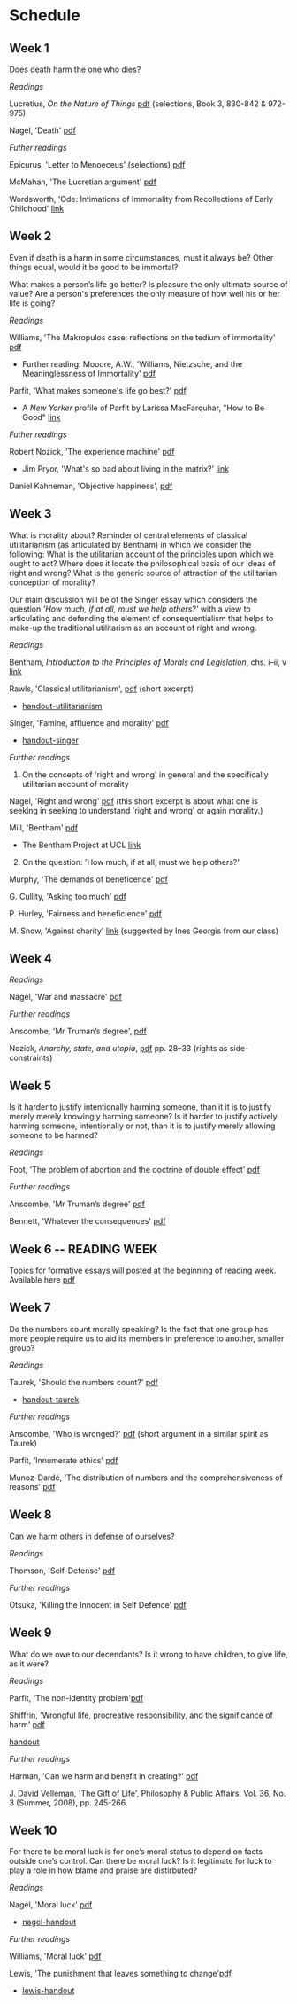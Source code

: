 # Schedule


## Week 1

Does death harm the one who dies?

*Readings*

Lucretius, *On the Nature of Things* [pdf](https://www.dropbox.com/s/220199d8zq309xs/Lucretius_Death.pdf?dl=0) (selections, Book 3, 830-842 & 972-975)

Nagel, 'Death' [pdf](https://www.dropbox.com/s/35etu00rvp50bd0/Nagel_Death.pdf?dl=0)

<!-- TODO [handout-DEATH](coming soon) -->


*Futher readings*

Epicurus, 'Letter to Menoeceus' (selections) [pdf](https://www.dropbox.com/s/6nnd6n30aac11na/Letter%20to%20Menoeceus.pdf?dl=0)

McMahan, 'The Lucretian argument' [pdf](https://www.dropbox.com/s/dvuaxeh151f1hl0/Lucretian_Argument%20copy.pdf?dl=0)

Wordsworth, 'Ode: Intimations of Immortality from Recollections of Early Childhood' [link](https://www.poetryfoundation.org/poems/45536/ode-intimations-of-immortality-from-recollections-of-early-childhood)


## Week 2

Even if death is a harm in some circumstances, must it always be? Other things equal, would it be good to be immortal? 

What makes a person’s life go better? Is pleasure the only ultimate source of value? Are a person's preferences the only measure of how well his or her life is going?


*Readings*

Williams, 'The Makropulos case: reflections on the tedium of immortality' [pdf](https://www.dropbox.com/s/82d5pske01rrpup/Williams-Immortality.pdf?dl=0)

<!-- TODO handout on immortality, boredom  -->

  - Further reading: Mooore, A.W., 'Williams, Nietzsche, and the Meaninglessness of Immortality' [pdf](https://www.dropbox.com/s/35iek3v3f0bffv9/aw-moore-immortality.pdf?dl=0)

Parfit, 'What makes someone's life go best?' [pdf](https://www.dropbox.com/s/dkjysrvuvzei7ld/parfit_life_going_best.pdf?dl=0)

<!-- TODO [handout-WELLBEING](coming soon) -->
  
  - A *New Yorker* profile of Parfit by Larissa MacFarquhar, "How to Be Good" [link](http://www.newyorker.com/magazine/2011/09/05/how-to-be-good)


*Futher readings*

Robert Nozick, 'The experience machine' [pdf](https://www.dropbox.com/s/y1e9popbljc58mw/nozick_experience_machine.pdf?dl=0)
  
  - Jim Pryor, 'What's so bad about living in the matrix?' [link](http://www.jimpryor.net/research/papers/matrix/plain.html)

Daniel Kahneman, 'Objective happiness', [pdf](https://www.dropbox.com/s/9punzcp6c2pe186/Kahneman_ObjectiveHappiness.pdf?dl=0)

<!-- Nozick, 'Happiness', [pdf](https://www.dropbox.com/s/3ucjmt4kp91q6ha/nozick_happiness_examined_life.pdf?dl=0)) from *Examined Life: philosophical meditations* -->

<!-- Obituaries of Derek Parfit from [Guardian](https://www.theguardian.com/world/2017/jan/12/derek-parfit-obituary),[New York Times](https://www.nytimes.com/2017/01/04/world/derek-parfit-philosopher-who-explored-identity-and-moral-choice-dies-at-74.html) & [Vox](http://www.vox.com/science-and-health/2017/1/3/14148208/derek-parfit-rip-obit) -->


## Week 3

What is morality about? Reminder of central elements of classical utilitarianism (as articulated by Bentham) in which we consider the following: What is the utilitarian account of the principles upon which we ought to act? Where does it locate the philosophical basis of our ideas of right and wrong? What is the generic source of attraction of the utilitarian conception of morality? 

Our main discussion will be of the Singer essay which considers the question *'How much, if at all, must we help others?'* with a view to articulating and defending the element of consequentialism that helps to make-up the traditional utilitarism as an account of right and wrong.

*Readings*

Bentham, *Introduction to the Principles of Morals and Legislation*, chs. i–ii, v [link](https://www.utilitarianism.com/jeremy-bentham/index.html)

Rawls, 'Classical utilitarianism', [pdf](https://www.dropbox.com/s/tp22sfm0cpe10sx/rawls_classical_utilitarianism.pdf?dl=0) (short excerpt)

  - [handout-utilitarianism](https://www.dropbox.com/s/2z47i4d0xoz5br4/UtilitarianismHO-2019.pdf?dl=0)

Singer, 'Famine, affluence and morality' [pdf](https://www.dropbox.com/s/di7mlljznyibsyz/Singer_Famine_Affluence_Morality%20copy.pdf?dl=0)

  - [handout-singer](https://www.dropbox.com/s/obyonr4l99owerk/Singer%20HO.pdf?dl=0)


*Further readings*

1. On the concepts of 'right and wrong' in general and the specifically utilitarian account of morality

Nagel, 'Right and wrong' [pdf](https://www.dropbox.com/s/bxv4dij20ebl93o/nagel-right-wrong.pdf?dl=0) (this short excerpt is about what one is seeking in seeking to understand 'right and wrong' or again morality.)

Mill, 'Bentham' [pdf](https://www.dropbox.com/s/zp74s0dpb5se3f0/Mill%20on%20Bentham.pdf?dl=0)

  - The Bentham Project at UCL [link](https://www.ucl.ac.uk/bentham-project)

<!-- Bentham attack on the doctrine of universal human rights! Bedau commentary. -->


2. On the question: 'How much, if at all, must we help others?'

Murphy, 'The demands of beneficence' [pdf](https://www.dropbox.com/s/2ghgm2sg095cg6p/Murphy_Demands_Beneficence_Notes%20copy.pdf?dl=0)

  <!-- [handout-MURPHY]() -->


G. Cullity, 'Asking too much' [pdf](https://www.dropbox.com/s/p4es08fupn144xw/cullity-asking_too_much.pdf?dl=0)

P. Hurley, 'Fairness and beneficience' [pdf](https://www.dropbox.com/s/egndz925lsg80vr/hurley-fairness-beneficence.pdf?dl=0)

M. Snow, 'Against charity' [link](https://www.jacobinmag.com/2015/08/peter-singer-charity-effective-altruism) (suggested by Ines Georgis from our class)




## Week 4

<!-- Topics and objections -- does utilitarianism or consequentialism demand too little, does anything go in  -->

*Readings*

Nagel, 'War and massacre' [pdf](https://www.dropbox.com/s/nytpwlbk5xe611w/Nagel.War%20and%20Massacre-1.pdf?dl=0)

<!-- [handout-nagel](???) -->


*Further readings*

Anscombe, 'Mr Truman’s degree', [pdf](https://www.dropbox.com/s/0fn471tm1a01tzx/anscombe-truman.pdf?dl=0)

Nozick, *Anarchy, state, and utopia*, [pdf](https://www.dropbox.com/s/nqhi1c9owcvb2zj/Nozick_Anarchy%2C_State%2C_and_Utopia%28.pdf?dl=0) pp. 28–33 (rights as side-constraints)


<!-- nature and value of rights [pdf](https://www.dropbox.com/s/audhzfpcitkmntq/FeinbergTheNatureandValueofRights.pdf?dl=0)  


<!-- Bentham, nonsense upon stilts, [pdf](https://www.dropbox.com/s/k05x50wuyc0uom3/bentham-Nonsense-upon-Stilts.pdf?dl=0)  in Bentham. Rights, Representation, and Reform : Nonsense upon Stilts and Other Writings on the French Revolution /. Oxford :: Oxford University Press. -->


<!-- 
Nagel, 'The value of inviolability' 
Kamm, 'Moral status' 
-->



## Week 5

Is it harder to justify intentionally harming someone, than it it is to justify merely merely knowingly harming someone? Is it harder to justify actively harming someone, intentionally or not, than it is to justify merely allowing someone to be harmed? 

*Readings*

Foot, 'The problem of abortion and the doctrine of double effect' [pdf](https://www.dropbox.com/s/30gogqhbnslx5nq/foot-dde-chapter-2.pdf?dl=0)

<!-- 
- [foot-handout](https://www.dropbox.com/s/4ohgoroiulq2ch6/private-killing-ho.pdf?dl=0)

- [private killing handout]
 -->


*Further readings*

Anscombe, 'Mr Truman’s degree' [pdf](https://www.dropbox.com/s/0fn471tm1a01tzx/anscombe-truman.pdf?dl=0)

Bennett, 'Whatever the consequences' [pdf](https://www.dropbox.com/s/sp4s5zjy1ajqto9/Bennett_Whatever_Consequences.pdf?dl=0)

<!-- Thomson, 'The trolley problem' [pdf](https://www.dropbox.com/s/rob2t57djv60u0m/Thomson_Trolly_Problem%20copy.pdf?dl=0)

<!-- [handout-TROLLEY](coming soon) -->


<!-- Rawls, 'Two concepts of rules' [pdf](https://www.dropbox.com/s/6ky9gjqfon7juy7/rawls-two-concepts.pdf?dl=0)

<!-- handout rawls --> 



<!-- 
*Related topics*

For discussion in consideration of the permissibility of suicide, euthanasia & abortion: if a person wishes to die, is it permissible to help to bring this about? Does it matter whether this is done by withdrawing life support or providing the means of death?

- Euthanasia
Thomson, 'Physician assisted suicide: two moral arguments' [pdf](https://www.dropbox.com/s/pfxcgq8mkp2u5cy/thomson-two-arguments.pdf?dl=0)

- Abortion
<!-- Tooley, aborition, infanticide / THOMSON handout

- Suicide
- 
-->




## Week 6 -- READING WEEK

Topics for formative essays will posted at the beginning of reading week. Available here [pdf](https://www.dropbox.com/s/ovmi64olop1tdol/ethics_essay_topics_2019.pdf?dl=0)


## Week 7

Do the numbers count morally speaking? Is the fact that one group has more people require us to aid its members in preference to another, smaller group?


*Readings*

Taurek, 'Should the numbers count?' [pdf](https://www.dropbox.com/s/v0x7pzztr9qeaqj/Taurek_Should%20the%20Numbers%20Count.pdf?dl=0)

- [handout-taurek](https://www.dropbox.com/s/o0g28urdcuof3h5/taurek_ho.pdf?dl=0)


*Further readings*

Anscombe, 'Who is wronged?' [pdf](https://www.dropbox.com/s/13eq0t2m3580uph/Anscombe_Who_is_Wronged%20copy.pdf?dl=0) (short argument in a similar spirit as Taurek)

Parfit, 'Innumerate ethics' [pdf](https://www.dropbox.com/s/1tye8cv99jlbnyb/Parfit_Innumerate_Ethics%20copy.pdf?dl=0)

Munoz-Dardé, 'The distribution of numbers and the comprehensiveness of reasons' [pdf](https://www.dropbox.com/s/wonq98vxjlfxkyj/PASDistributionNumbers.pdf?dl=0)

<!-- Kamm, 'Equal treatment and equal chances' I NEED TO INCLUDE THE RAWLS BIT ON AGGREGATION AND SEPARATENESS OF PERSONS BEFORE GETTING INTO TAUREK!!! OR ELSE I NEED TO PUT TAUREK AFTER FOOT SO THE TRANSITION IS TO DO WITH QUESTIONING HER OFF HAND REMARK ABOUT BETTER TO SAVE MORE-->


## Week 8

Can we harm others in defense of ourselves?

*Readings*

Thomson, 'Self-Defense' [pdf](https://www.dropbox.com/s/rro74f4e2c8j461/Thomson_SelfDefense%20copy.pdf?dl=0)

<!-- thomson handout  -->

*Further readings*

Otsuka, 'Killing the Innocent in Self Defence' [pdf](https://www.dropbox.com/s/rsbaz1uc4ylprs8/Otsuka_KillingtheInnocentinSelfDefense.pdf?dl=0)



## Week 9

What do we owe to our decendants? Is it wrong to have children, to give life, as it were?

*Readings*

Parfit, 'The non-identity problem'[pdf](https://www.dropbox.com/s/j11onn7dykq72di/Parfit_NonIdentity_Problem%20copy.pdf?dl=0)


Shiffrin, 'Wrongful life, procreative responsibility, and the significance of harm' [pdf](https://www.dropbox.com/s/ffb6b1np6edir0p/wrongful_life_procreative_responsibility_and_the_significance_of_harm.pdf?dl=0)

  [handout](https://www.dropbox.com/s/vahar7b9ptb4sgb/shiffrin-wrongful-life-ho.pdf?dl=0)

<!-- shiffrin handout -->

*Further readings*

Harman, 'Can we harm and benefit in creating?' [pdf](https://www.dropbox.com/s/wj9vgor28l4sv15/harman_can_we_harm.pdf?dl=0)

J. David Velleman, 'The Gift of Life', Philosophy & Public Affairs, Vol. 36, No. 3 (Summer, 2008), pp. 245-266.


<!-- Arendt, the natality problem -->

<!-- Margalit...is it wrong to forget?  -->


## Week 10 


For there to be moral luck is for one’s moral status to depend on facts outside one’s control. Can there be moral luck?  Is it legitimate for luck to play a role in how blame and praise are distirbuted?

*Readings*

Nagel, 'Moral luck' [pdf](https://www.dropbox.com/s/see6cwupqsnd1za/Nagel-Moral%20Luck.pdf?dl=0)
 
- [nagel-handout](https://www.dropbox.com/s/wn898kdfgqqsrui/nagel_moral_luck_ho.pdf?dl=0)

*Further readings*

Williams, 'Moral luck' [pdf](https://www.dropbox.com/s/nspa85zhq6n98qv/Williams_Moral%20Luck.pdf?dl=0)


Lewis, 'The punishment that leaves something to change'[pdf](https://www.dropbox.com/s/jnonk0wjyt0uckt/lewis%20punishment%20copy.pdf?dl=0)

- [lewis-handout](https://www.dropbox.com/s/8hl11nkyg5kebz9/lewis-attempts-lottery.pdf?dl=0)


<!-- Strawson, 'Luck swallows everything' [pdf]('https://www.dropbox.com/s/mgcdqpbhbb1z05u/Luck_Swallows_Everything.pdf?dl=0') -->


<!-- OR WEEK 10 AS 

*Readings*

Wolf, 'Moral saints' [pdf](https://www.dropbox.com/s/bgbxja19c553xn2/wolf-moral-saints.pdf?dl=0)

Williams, 'Persons, character and morality' [pdf](https://www.dropbox.com/s/fn56hk1g39g6x5c/williams-persons-character.pdf?dl=0)
<!-- 
- [wolf-handout](https://www.dropbox.com/s/7t7c58imr4n38un/wolf_moralsaints_ho.pdf?dl=0) -->

<!-- *Further readings*

Wolf, 'Morality and partiality' [pdf](https://www.dropbox.com/s/l1603a1jtw5jwqs/wolf_morality_partiality.pdf?dl=0) -->


<!-- railton, https://www.dropbox.com/s/qwj5j3b2yyw21ib/railton_alienation.pdf?dl=0 -->



<!-- Egoism and altruism

Is it possible to act for the sake of another’s good or must motivation always bottom out in a purely selfish element? Are a person's desires the source of all her reasons for action? 


*Readings*

Feinberg, 'Psychological egoism' [link](https://upload.disroot.org/r/9_ykrXpd#w2bgBal3mpqJODbbiLJYKLWyfB0Rsw2Fqvh8EtUA76g=)

Butler, 'Upon love of our neighbour', sermon xi [link](https://upload.disroot.org/r/92XE1BrS#eQz2dbq1yb++XU4KqUWxInPeRduqaivPndV9V/wxokI=) -->

<!-- 
- [handout-egosim](https://www.dropbox.com/s/4kksi3kucz8mw5d/handout-egoism.pdf?dl=0)
 -->

<!-- *Futher readings*

Williams, 'Egoism and alrtuism' [pdf](https://www.dropbox.com/s/zgxvc1ovh3olepd/williams_egoism__altruism%20copy%202.pdf?dl=0)

Rachels, 'Ethical egoism' [link](https://www.dropbox.com/s/nkrqeflvs417xhc/Rachels%20Ethical%20Egoism%20copy.pdf?dl=0)

But would be better to frame as about: The humean theory of motivation and the authority of morality -->





<!-- 

The integrity objection to consequentialism

*Readings*

Bernard Williams, 'A Critique of utilitarianism,' §§3-5. [pdf](https://www.dropbox.com/s/rxy25wlyd9ut4ji/A_critique_of_utilitarianism%20copy.pdf?dl=0)

Peter Railton, ‘Alienation, consequentialism and the demands of morality’, [pdf](https://www.dropbox.com/s/qwj5j3b2yyw21ib/railton_alienation.pdf?dl=0) -->

<!-- Examines the place of immediate personal motivations (such as affection for a family member or close friend) in an ultimately impersonal morality. Argues that consequentialism should not, by its own lights, be constantly employed in decisionmaking, but that this does not show that consequentialism is self-defeating. Discusses the various senses in which a moral theory may involve “alienation”.  -->



